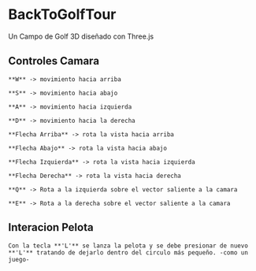 # BackToGolfTour

Un Campo de Golf 3D diseñado con Three.js

## Controles Camara
```
**W** -> movimiento hacia arriba

**S** -> movimiento hacia abajo

**A** -> movimiento hacia izquierda

**D** -> movimiento hacia la derecha

**Flecha Arriba** -> rota la vista hacia arriba

**Flecha Abajo** -> rota la vista hacia abajo

**Flecha Izquierda** -> rota la vista hacia izquierda

**Flecha Derecha** -> rota la vista hacia derecha

**Q** -> Rota a la izquierda sobre el vector saliente a la camara

**E** -> Rota a la derecha sobre el vector saliente a la camara
```
## Interacion Pelota
```
Con la tecla **'L'** se lanza la pelota y se debe presionar de nuevo **'L'** tratando de dejarlo dentro del circulo más pequeño. -como un juego-
```